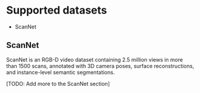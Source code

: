 # Supported datasets

- ScanNet

## ScanNet

ScanNet is an RGB-D video dataset containing 2.5 million views in more than 1500 scans, annotated with 3D camera poses, surface reconstructions, and instance-level semantic segmentations.

[TODO: Add more to the ScanNet section]
